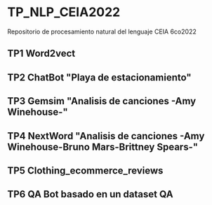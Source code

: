 # TP_NLP_CEIA2022
Repositorio de procesamiento natural del lenguaje CEIA 6co2022


## TP1 Word2vect
## TP2 ChatBot "Playa de estacionamiento"
## TP3 Gemsim "Analisis de canciones -Amy Winehouse-"
## TP4 NextWord "Analisis de canciones -Amy Winehouse-Bruno Mars-Brittney Spears-"
## TP5 Clothing_ecommerce_reviews
## TP6 QA Bot basado en un dataset QA
